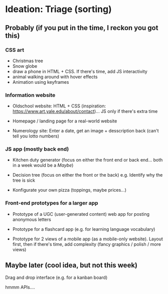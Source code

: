 # Ideation: Triage (sorting)

## Probably (if you put in the time, I reckon you got this)

### CSS art

- Christmas tree
- Snow globe
- draw a phone in HTML + CSS. If there's time, add JS interactivity
- animal walking around with hover effects
- Animation using keyframes

### Information website

- Oldschool website: HTML + CSS (inspiration: https://www.art.yale.edu/about/contact)... JS only if there's extra time

- Homepage / landing page for a real-world website

- Numerology site: Enter a date, get an image + desscription back (can't tell you lotto numbers)

### JS app (mostly back end)

- Kitchen duty generator (focus on either the front end or back end... both in a week would be a _Maybe_)

- Decision tree (focus on either the front or the back) e.g. Identify why the tree is sick

- Konfigurate your own pizza (toppings, maybe prices...)

### Front-end prototypes for a larger app

- Prototype of a UGC (user-generated content) web app for posting anonymous letters

- Prototype for a flashcard app (e.g. for learning language vocabulary)

- Prototype for 2 views of a mobile app (as a mobile-only website). Layout first, then if there's time, add complexity (fancy graphics / polish / more views)


## Maybe later (cool idea, but not this week)

Drag and drop interface (e.g. for a kanban board)

hmmm APIs.... 